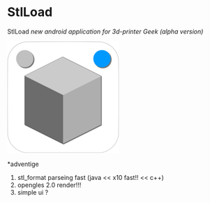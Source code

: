 # StlLoad
StlLoad
*new android application for 3d-printer Geek (alpha version)*

![Alt text](/app/src/main/res/mipmap-xxxhdpi/stlview_icon.png)

*adventige

1. stl_format parseing fast  (java << x10 fast!! << c++)
2. opengles 2.0 render!!!
3. simple ui ?

   
